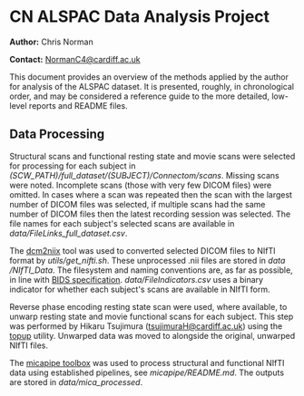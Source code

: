 # CN ALSPAC Data Analysis Project

**Author:** Chris Norman

**Contact:** NormanC4@cardiff.ac.uk

This document provides an overview of the methods applied by the author for analysis of the ALSPAC dataset. It is presented, roughly, in chronological order, and may be considered a reference guide to the more detailed, low-level reports and README files.

## Data Processing

Structural scans and functional resting state and movie scans were selected for processing for each subject in *(SCW_PATH)/full_dataset/(SUBJECT)/Connectom/scans*. Missing scans were noted. Incomplete scans (those with very few DICOM files) were omitted. In cases where a scan was repeated then the scan with the largest number of DICOM files was selected, if multiple scans had the same number of DICOM files then the latest recording session was selected. The file names for each subject's selected scans are available in *data/FileLinks_full_dataset.csv*.

The [dcm2niix](https://github.com/rordenlab/dcm2niix) tool was used to converted selected DICOM files to NIfTI format by *utils/get_nifti.sh*. These unprocessed .nii files are stored in *data /NIfTI_Data*. The filesystem and naming conventions are, as far as possible, in line with [BIDS specification](https://bids-specification.readthedocs.io/en/stable/). *data/FileIndicators.csv* uses a binary indicator for whether each subject's scans are available in NIfTI form.

Reverse phase encoding resting state scan were used, where available, to unwarp resting state and movie functional scans for each subject. This step was performed by Hikaru Tsujimura (tsujimuraH@cardiff.ac.uk) using the [topup](https://fsl.fmrib.ox.ac.uk/fsl/fslwiki/topup/TopupUsersGuide/) utility. Unwarped data was moved to alongside the original, unwarped NIfTI files.

The [micapipe toolbox](https://micapipe.readthedocs.io/en/latest/pages/01.whatyouneed/index.html) was used to process structural and functional NIfTI data using established pipelines, see *micapipe/README.md*. The outputs are stored in *data/mica_processed*.

